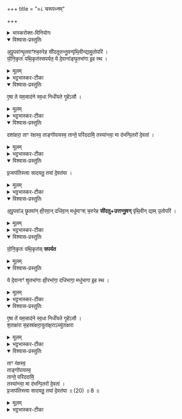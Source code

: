 +++
title = "०८ चरूपध्नम्"

+++



<details><summary>भास्करोक्त-विनियोगः</summary>

1तत्र पञ्च चरून् उपदधाति - प्रथमा जगती ।  
द्वितीया द्विपदा गायत्री ।  
शिष्टं यजुः ।  
तेषाम् अभिधारणानि घृतं शृतं क्षीरं दधि मध्वित्य् अपूपाभिधाना भवन्ति ।  
</details>


<details open><summary>विश्वास-प्रस्तुतिः</summary>

अ॒पू॒पवा॑न्घृ॒तवाꣳ॑श्च॒रुरेह सी॑दतूत्तभ्नु॒वन्पृ॑थि॒वीन्द्यामु॒तोपरि॑ ।  
यो॒नि॒कृतः॑ पथि॒कृत॑स्सपर्यत॒ ये दे॒वाना॑ङ्घृ॒तभा॑गा इ॒ह स्थ ।  
</details>

<details><summary>मूलम्</summary>

अ॒पू॒पवा॑न्घृ॒तवाꣳ॑श्च॒रुरेह सी॑दतूत्तभ्नु॒वन्पृ॑थि॒वीन्द्यामु॒तोपरि॑ ।  
यो॒नि॒कृतः॑ पथि॒कृत॑स्सपर्यत॒ ये दे॒वाना॑ङ्घृ॒तभा॑गा इ॒ह स्थ ।  
</details>

<details><summary>भट्टभास्कर-टीका</summary>

अपूपवान् अपूपेन अभिधानेन तद्वान् घृतेन अभिघारणेन तद्वान् एवम्भूतश् चरुर् इह स्थाने आसीदतु उत्तभ्नुवन् दृढीकुर्वन् पृथिवीं द्यामप्युपर्य् उत्तभ्नुवन् । ये देवानां मध्ये इह कर्मणि घृतभागाः स्थ ते यूयं योनिकृतः प्रेतानां योग्यस्य स्थानस्य कर्तारः पथिकृतस् तेष्वपि यूयमेव च मार्गस्य कर्तार इमं चरुं सपर्यत बहुमानेन स्वीकुरुत ॥  
</details>

<details open><summary>विश्वास-प्रस्तुतिः</summary>

ए॒षा ते यम॒साद॑ने स्व॒धा निधी॑यते गृ॒हे॑ऽसौ ।  
</details>

<details><summary>मूलम्</summary>

ए॒षा ते यम॒साद॑ने स्व॒धा निधी॑यते गृ॒हे॑ऽसौ ।  
</details>

<details><summary>भट्टभास्कर-टीका</summary>

2-4अथ प्रेतम् एषा त इत्य् असौ यज्ञशर्मन् !  
</details>

<details open><summary>विश्वास-प्रस्तुतिः</summary>

दशा॑क्षरा॒ ताꣳ र॑क्षस्व॒ ताङ्गो॑पायस्व॒ तान्ते॒ परि॑ददामि॒ तस्या॑न्त्वा॒ मा द॑भन्पि॒तरो॑ दे॒वता॑ ।  
</details>

<details><summary>मूलम्</summary>

दशा॑क्षरा॒ ताꣳ र॑क्षस्व॒ ताङ्गो॑पायस्व॒ तान्ते॒ परि॑ददामि॒ तस्या॑न्त्वा॒ मा द॑भन्पि॒तरो॑ दे॒वता॑ ।  
</details>

<details><summary>भट्टभास्कर-टीका</summary>

दशाक्षरेत्यादि स्वधाया विशेषणम् । दशाक्षरा विराट् छन्दः ।  
तद्वत् कामदुधा एषा स्वधा तां स्वधां रक्षस्व रक्षितां गोपायस्व गोपाय गुप्तं कुरु । यथा अन्ये न जानन्ति तां ते तुभ्यं परिददामि रक्षार्थं ददामि । तस्यां विद्यमानायां त्वा त्वां मा दभन् मा हिंसिषुः पितरो देवता । 
</details>

<details open><summary>विश्वास-प्रस्तुतिः</summary>

प्र॒जाप॑तिस्त्वा सादयतु॒ तया॑ दे॒वत॑या ।  
</details>

<details><summary>मूलम्</summary>

प्र॒जाप॑तिस्त्वा सादयतु॒ तया॑ दे॒वत॑या ।  
</details>

<details><summary>भट्टभास्कर-टीका</summary>

प्रजापतिस्त्वा सादयत्व् इत्यादि गतम् । एतेन उत्तरा व्याख्याताः । 
</details>

<details open><summary>विश्वास-प्रस्तुतिः</summary>

अ॒पू॒पवा॑ञ् छृ॒तवा॑न् क्षी॒रवा॒न् दधि॑वा॒न् मधु॑माꣳश् च॒रुरेह **सी॑दतु+उत्तभ्नु॒वन्** पृ॑थि॒वीन् द्याम् उ॒तोपरि॑ ।  
</details>

<details><summary>मूलम्</summary>

अ॒पू॒पवा॑ञ्छृ॒तवा॑न्क्षी॒रवा॒न्दधि॑वा॒न्मधु॑माꣳश्च॒रुरेह सी॑दतूत्तभ्नु॒वन्पृ॑थि॒वीन्द्यामु॒तोपरि॑ ।  
</details>

<details><summary>भट्टभास्कर-टीका</summary>

ते सानुषङ्गाः प्रदृश्यन्ते - अपूपवाञ्च्छृतवांश्चरुर् ये देवानां शृतभागाः शताक्षरा तां रक्षस्वेत्यादि गतम् । अपूपवान् क्षीरवांश्चरुर् 
</details>


<details open><summary>विश्वास-प्रस्तुतिः</summary>

यो॒नि॒कृतः॑ पथि॒कृत॑स् **सपर्यत** 
</details>

<details><summary>मूलम्</summary>

यो॒नि॒कृतः॑ पथि॒कृत॑स्सपर्यत 
</details>


<details open><summary>विश्वास-प्रस्तुतिः</summary>

ये दे॒वानाꣳ॑ शृ॒तभा॑गाः क्षी॒रभा॑गा॒ दधि॑भागा॒ मधु॑भागा इ॒ह स्थ ।  
</details>

<details><summary>मूलम्</summary>

ये दे॒वानाꣳ॑ शृ॒तभा॑गाः क्षी॒रभा॑गा॒ दधि॑भागा॒ मधु॑भागा इ॒ह स्थ ।  
</details>

<details><summary>भट्टभास्कर-टीका</summary>

अपक्वं पयः क्षीरम् । पक्वं शृतम् । 
</details>


<details open><summary>विश्वास-प्रस्तुतिः</summary>

ए॒षा ते॑ यम॒साद॑ने स्व॒धा निधी॑यते गृ॒हे॑ऽसौ ।  
श॒ताक्ष॑रा स॒हस्रा॑क्षरा॒युता॑क्ष॒राऽच्यु॑ताक्षरा
</details>

<details><summary>मूलम्</summary>

ए॒षा ते॑ यम॒साद॑ने स्व॒धा निधी॑यते गृ॒हे॑ऽसौ ।  
श॒ताक्ष॑रा स॒हस्रा॑क्षरा॒युता॑क्ष॒राऽच्यु॑ताक्षरा
</details>

<details><summary>भट्टभास्कर-टीका</summary>

शताक्षरादयश्छन्दोविशेषाः । अच्युताक्षरा अविपरीताक्षरा अक्षीणाक्षरा अपरिमिताक्षरेत्यर्थः ॥  
इत्यारण्यके चतुर्थे अष्टमोऽनुवाकः ॥
</details>



<details open><summary>विश्वास-प्रस्तुतिः</summary>

ताꣳ र॑क्षस्व॒  
ताङ्गो॑पायस्व॒  
तान्ते॒ परि॑ददामि॒  
तस्या॑न्त्वा॒ मा द॑भन्पि॒तरो॑ दे॒वता॑ ।  
प्र॒जाप॑तिस्त्वा सादयतु॒ तया॑ दे॒वत॑या ॥ (20) ॥ 8 ॥  
</details>

<details><summary>मूलम्</summary>

ताꣳ र॑क्षस्व॒  
ताङ्गो॑पायस्व॒  
तान्ते॒ परि॑ददामि॒  
तस्या॑न्त्वा॒ मा द॑भन्पि॒तरो॑ दे॒वता॑ ।  
प्र॒जाप॑तिस्त्वा सादयतु॒ तया॑ दे॒वत॑या ॥ (20) ॥ 8 ॥  
</details>

<details><summary>भट्टभास्कर-टीका</summary>

… ये देवानां क्षीरभागाः सहस्राक्षरा तां रक्षस्वेत्यादि गतम् । 
</details>

